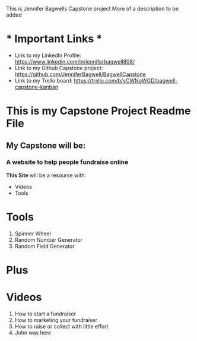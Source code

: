 This is Jennifer Bagwells Capstone project
More of a description to be added
# * Important Links * #
* Link to my LinkedIn Profile: https://www.linkedin.com/in/jenniferbagwell808/
* Link to my Github Capstone project: https://github.com/JenniferBagwell/BagwellCapstone
* Link to my Trello board: https://trello.com/b/yCWNgWGD/bagwell-capstone-kanban

# This is my Capstone Project Readme File
## My Capstone will be: 
### A website to help people fundraise online
**This Site** will be a resourse with:
- Videos
- Tools

# **Tools** #
1. Spinner Wheel
2. Random Number Generator
3. Random Field Generator

# Plus

# **Videos** #
1. How to start a fundraiser
2. How to marketing your fundraiser
3. How to raise or collect with little effort
4. John was here